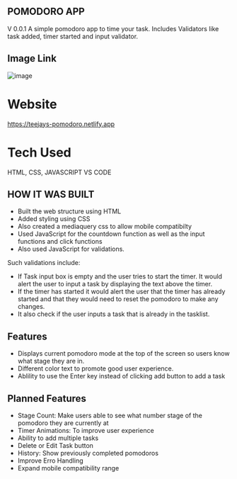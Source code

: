 ## POMODORO APP
V 0.0.1
 A simple pomodoro app to time your task. Includes Validators like task added, timer started and input validator.
 ## Image Link
![image](https://github.com/sametj/Pomodoro/assets/102891262/bc7e5b00-c548-45af-b105-5c877fbe6ff8)

# Website
https://teejays-pomodoro.netlify.app

 # Tech Used
HTML, CSS, JAVASCRIPT VS CODE

## HOW IT WAS BUILT
- Built the web structure using HTML
- Added styling using CSS
- Also created a mediaquery css to allow mobile compatibilty
- Used JavaScript for the countdown function as well as the input functions and click functions
- Also used JavaScript for validations. 

Such validations include:
- If Task input box is empty and the user tries to start the timer. It would alert the user to input a task by displaying the text above the timer.
- If the timer has started it would alert the user that the timer has already started and that they would need to reset the pomodoro to make any changes.
- It also check if the user inputs a task that is already in the tasklist.

## Features
- Displays current pomodoro mode at the top of the screen so users know what stage they are in.
- Different color text to promote good user experience.
- Ablility to use the Enter key instead of clicking add button to add a task

## Planned Features
- Stage Count: Make users able to see what number stage of the pomodoro they are currently at
- Timer Animations: To improve user experience
- Ability to add multiple tasks
- Delete or Edit Task button
- History: Show previously completed pomodoros
- Improve Erro Handling
- Expand mobile compatibility range
  








